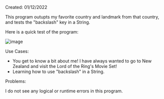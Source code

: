 Created: 01/12/2022

This program outupts my favorite country and landmark from that country, and tests the "backslash" key in a String.

Here is a quick test of the program:

![image](https://user-images.githubusercontent.com/104415326/167356178-893dbc8c-322e-437b-90ed-50a9895ac184.png)

Use Cases:

 - You get to know a bit about me! I have always wanted to go to New Zealand and visit the Lord of the Ring's Movie Set! 
 - Learning how to use "backslash" in a String.

Problems: 

I do not see any logical or runtime errors in this program.
